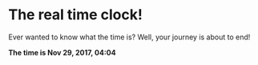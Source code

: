 # The real time clock!

Ever wanted to know what the time is? Well, your journey is about to end!

**The time is Nov 29, 2017, 04:04**